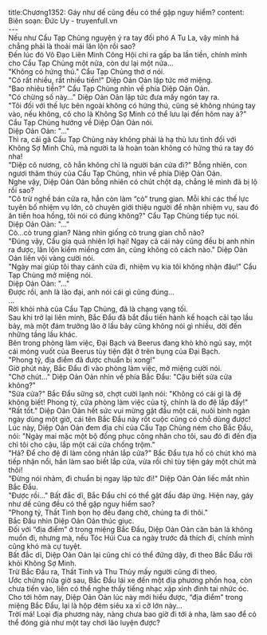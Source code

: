 title:Chương1352: Gáy như dế cũng đều có thể gặp nguy hiểm?
content:
Biên soạn: Đức Uy - truyenfull.vn<br>---<br>Nếu như Cẩu Tạp Chủng nguyện ý ra tay đối phó A Tu La, vậy mình há chẳng phải là thoải mái lăn lộn rồi sao?<br>Đến lúc đó Võ Đạo Liên Minh Công Hội chi ra gấp ba lần tiền, chính mình cho Cẩu Tạp Chủng một nửa, còn dư lại một nửa…<br>"Không có hứng thú." Cẩu Tạp Chủng thờ ơ nói.<br>"Có rất nhiều, rất nhiều tiền!" Diệp Oản Oản lập tức mở miệng.<br>"Bao nhiêu tiền?" Cẩu Tạp Chủng nhìn về phía Diệp Oản Oản.<br>"Có chừng số này..." Diệp Oản Oản lập tức đưa mấy ngón tay ra.<br>"Tôi đối với thế lực bên ngoài không có hứng thú, cũng sẽ không nhúng tay vào, nếu không, cô cho là Không Sợ Minh có thể lưu lại đến hôm nay à?" Cẩu Tạp Chủng hướng về Diệp Oản Oản nói.<br>Diệp Oản Oản: "..."<br>Thì ra, cái gã Cẩu Tạp Chủng này không phải là hạ thủ lưu tình đối với Không Sợ Minh Chủ, mà người ta là hoàn toàn không có hứng thú ra tay đó nha!<br>"Diệp cô nương, cô hẳn không chỉ là người bán cửa đi?" Bỗng nhiên, con ngươi thâm thúy của Cẩu Tạp Chủng, nhìn về phía Diệp Oản Oản.<br>Nghe vậy, Diệp Oản Oản bỗng nhiên có chút chột dạ, chẳng lẽ mình đã bị lộ rồi sao?<br>"Cô trừ nghề bán cửa ra, hẳn còn làm “cò” trung gian. Mỗi khi các thế lực tuyên bố nhiệm vụ lớn, cô chuyên giới thiệu người để nhận nhiệm vụ, sau đó ăn tiền hoa hồng, tôi nói có đúng không?" Cẩu Tạp Chủng tiếp tục nói.<br>Diệp Oản Oản: "..."<br>Cò…cò trung gian? Nàng nhìn giống cò trung gian chỗ nào?<br>"Đúng vậy, Cẩu gia quả nhiên lợi hại! Ngay cả cái này cũng đều bị anh nhìn ra được, lăn lộn kiếm miếng cơm ăn, cũng không có cách nào." Diệp Oản Oản liền vội vàng cười nói.<br>"Ngày mai giúp tôi thay cánh cửa đi, nhiệm vụ kia tôi không nhận đâu!" Cẩu Tạp Chủng mở miệng nói.<br>Diệp Oản Oản: "..."<br>Được rồi, anh là lão đại, anh nói cái gì cũng đúng...<br>...<br>Rời khỏi nhà của Cẩu Tạp Chủng, đã là chạng vạng tối.<br>Sau khi trở lại liên minh, Bắc Đẩu đã bắt đầu tiến hành kế hoạch cải tạo lầu bảy, mà một đám trưởng lão ở lầu bảy cũng không nói gì nhiều, dời đến những tầng lầu khác.<br>Bên trong phòng làm việc, Đại Bạch và Beerus đang khò khò ngủ say, một cái móng vuốt của Beerus tùy tiện đặt ở trên bụng của Đại Bạch.<br>"Phong tỷ, địa điểm đã được chuẩn bị xong!"<br>Giờ phút này, Bắc Đẩu đi vào phòng làm việc, mở miệng cười nói.<br>"Chờ chút..." Diệp Oản Oản nhìn về phía Bắc Đẩu: "Cậu biết sửa cửa không?"<br>"Sửa cửa?" Bắc Đẩu sững sờ, chợt cười lạnh nói: "Không có cái gì là đệ không biết! Phong tỷ, cửa phòng làm việc của tỷ, chính là do đệ lắp đấy!"<br>"Rất tốt." Diệp Oản Oản hết sức vui mừng gật đầu một cái, nuôi binh ngàn ngày dùng một giờ, cái tên Bắc Đẩu này rốt cuộc cũng có chỗ dùng được!<br>Lúc này, Diệp Oản Oản đem địa chỉ của Cẩu Tạp Chủng ném cho Bắc Đẩu, nói: "Ngày mai mặc một bộ đồng phục công nhân cho tôi, sau đó đi đến địa chỉ tôi cho cậu, lắp một cái cửa chống trộm."<br>"Hả? Để cho đệ đi làm công nhân lắp cửa?" Bắc Đẩu tựa hồ có chút khó mà tiếp nhận nổi, hắn làm sao biết lắp cửa, vừa rồi chỉ tùy tiện gáy một chút mà thôi!<br>"Đừng nói nhảm, đi chuẩn bị ngay lập tức đi!" Diệp Oản Oản liếc mắt nhìn Bắc Đẩu.<br>"Được rồi..." Bất đắc dĩ, Bắc Đẩu chỉ có thể gật đầu đáp ứng. Hiện nay, gáy như dế cũng đều có thể gặp nguy hiểm sao?<br>"Phong tỷ, Thất Tinh bọn họ đều đang chờ, chúng ta đi thôi."<br>Bắc Đẩu nhìn Diệp Oản Oản thúc giục.<br>Đối với “địa điểm” ở trong miệng Bắc Đẩu, Diệp Oản Oản căn bản là không muốn đi, nhưng mà, nếu Tóc Húi Cua ca ngày trước đã thích đi, chính mình cũng khó mà cự tuyệt.<br>Bất đắc dĩ, Diệp Oản Oản lại cũng chỉ có thể đứng dậy, đi theo Bắc Đẩu rời khỏi Không Sợ Minh.<br>Trừ Bắc Đẩu ra, Thất Tinh và Thu Thủy mấy người cũng đi theo.<br>Ước chừng nửa giờ sau, Bắc Đẩu lái xe đến một địa phương phồn hoa, còn chưa tiến vào, liền có thể nghe thấy tiếng nhạc xập xình đinh tai nhức óc.<br>Cho tới hôm nay, Diệp Oản Oản lúc này mới hiểu được, “địa điểm” trong miệng Bắc Đẩu, lại là hộp đêm siêu xa xỉ cỡ lớn này...<br>Trời má! Loại địa phương này, nàng chưa bao giờ đi tới à nha, làm sao để có thể đóng giả như một tay chơi lão luyện được?